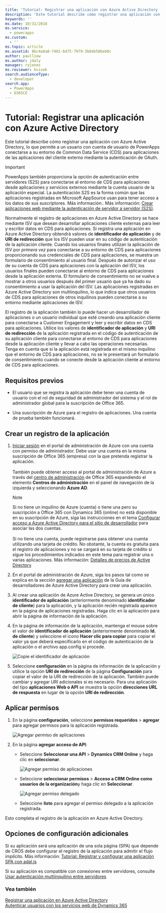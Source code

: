 ```yaml
---
title: 'Tutorial: Registrar una aplicación con Azure Active Directory (Common Data Service para aplicaciones) | Microsoft Docs'
description: 'Este tutorial describe cómo registrar una aplicación con Azure Active Directory de modo que puede conectarse al entorno de Common Data Service para aplicaciones, autenticarse mediante OAuth y obtener acceso a los servicios web.'
keywords: ''
ms.date: 10/31/2018
ms.service:
  - powerapps
ms.custom:
  - ''
ms.topic: article
ms.assetid: 86c4a8a8-7401-6d75-7979-3b04b506eb0c
author: paulliew
ms.author: jdaly
manager: ryjones
ms.reviewer: kvivek
search.audienceType:
  - developer
search.app:
  - PowerApps
  - D365CE
---
```


# <a name="walkthrough-register-an-app-with-azure-active-directory"></a>Tutorial: Registrar una aplicación con Azure Active Directory

Este tutorial describe cómo registrar una aplicación con Azure Active Directory, lo que permite a un usuario con cuenta de usuario de PowerApps conectarse a su entorno de Common Data Service (CDS) para aplicaciones de las aplicaciones del cliente externo mediante la autenticación de OAuth.

> [!IMPORTANT]
> PowerApps también proporciona la opción de autenticación entre servidores (S2S) para conectarse al entorno de CDS para aplicaciones desde aplicaciones y servicios externos mediante la cuenta usuario de la aplicación especial. La autenticación S2S es la forma común que las aplicaciones registradas en Microsoft AppSource usan para tener acceso a los datos de sus suscriptores. Más información:. Más información: [Crear aplicaciones web mediante la autenticación de servidor a servidor (S2S)](build-web-applications-server-server-s2s-authentication.md).


Normalmente el registro de aplicaciones en Azure Active Directory se hace mediante ISV que desean desarrollar aplicaciones cliente externas para leer y escribir datos en CDS para aplicaciones. Si registra una aplicación en Azure Active Directory obtendrá valores de **identificador de aplicación** y de **URI de redirección** que los ISV pueden usar en su código de autenticación de la aplicación cliente. Cuando los usuarios finales utilizan la aplicación de ISV por *primera vez* para conectarse a su entorno de CDS para aplicaciones proporcionando sus credenciales de CDS para aplicaciones, se muestra un formulario de consentimiento al usuario final. Después de autorizar el uso de su cuenta de CDS para aplicaciones con la aplicación del ISV, los usuarios finales pueden conectarse al entorno de CDS para aplicaciones desde la aplicación externa. El formulario de consentimiento no se vuelve a mostrar a otros usuarios después del primer usuario que ya ha dado su consentimiento a usar la aplicación del ISV. Las aplicaciones registradas en Azure Active Directory son multiinquilino, lo que indica que otros usuarios de CDS para aplicaciones de otros inquilinos pueden conectarse a su entorno mediante aplicaciones de ISV. 

El registro de la aplicación también lo puede hacer un desarrollador de aplicaciones o un usuario individual que esté creando una aplicación cliente para conectarse a Customer Engagement y leer y escribir datos en CDS para aplicaciones. Utilice los valores de **identificador de aplicación** y **URI de redirección** de la aplicación registrada en el código de autenticación de su aplicación cliente para conectarse al entorno de CDS para aplicaciones desde la aplicación cliente y llevar a cabo las operaciones necesarias. Tenga en cuenta que si la aplicación está registrada en el mismo inquilino que el entorno de CDS para aplicaciones, no se le presentará un formulario de consentimiento cuando se conecte desde la aplicación cliente al entorno de CDS para aplicaciones.

## <a name="prerequisites"></a>Requisitos previos  
-   El usuario que se registra la aplicación debe tener una cuenta de usuario con el rol de seguridad de administrador del sistema y el rol de administrador global para la suscripción de Office 365.  
  
-   Una suscripción de Azure para el registro de aplicaciones. Una cuenta de prueba también funcionará.  
  
    

## <a name="create-an-application-registration"></a>Crear un registro de la aplicación 
  
1.  [Iniciar sesión](http://manage.windowsazure.com) en el portal de administración de Azure con una cuenta con permiso de administrador. Debe usar una cuenta en la misma suscripción de Office 365 (empresa) con la que pretenda registrar la aplicación.<br><br> También puede obtener acceso al portal de administración de Azure a través del [centro de administración](https://portal.office.com/adminportal) de Office 365 expandiendo el elemento **Centros de administración** en el panel de navegación de la izquierda y seleccionando **Azure AD**.  
  
    > [!NOTE]
    > Si no tiene un inquilino de Azure (cuenta) o tiene una pero su suscripción a Office 365 con Dynamics 365 (online) no está disponible en su suscripción de Azure, siga las instrucciones en el tema [Configurar acceso a Azure Active Directory para el sitio de desarrollador](https://docs.microsoft.com/en-us/office/developer-program/office-365-developer-program) para asociar las dos cuentas.<br><br> Si no tiene una cuenta, puede registrarse para obtener una cuenta utilizando una tarjeta de crédito. No obstante, la cuenta es gratuita para el registro de aplicaciones y no se cargará en su tarjeta de crédito si sigue los procedimientos indicados en este tema para registrar una o varias aplicaciones. Más información: [Detalles de precios de Active Directory](http://azure.microsoft.com/pricing/details/active-directory/)  
  
1. En el portal de administración de Azure, siga los pasos tal como se explica en la sección [agregar una aplicación](https://docs.microsoft.com/en-us/azure/active-directory/develop/active-directory-integrating-applications#adding-an-application) de la Guía de desarrolladores de Azure Active Directory para crear una aplicación. 
  
1. Al crear una aplicación de Azure Active Directory, se genera un único **identificador de aplicación** (anteriormente denominado **identificador de cliente**) para la aplicación, y la aplicación recién registrada aparece en la página de aplicaciones registradas. Haga clic en la aplicación para abrir la página de información de la aplicación.

1. En la página de información de la aplicación, mantenga el mouse sobre el valor de **identificador de aplicación** (anteriormente denominado **Id. de cliente**) y seleccione el icono **Hacer clic para copiar** para copiar el valor ya que deberá especificarlo en el código de autenticación de la aplicación o el archivo app.config si procede.

    ![Copie el identificador de aplicación](media/Azure-copy-app-id.png "Copie el identificador de aplicación")
  
1. Seleccione **configuración** en la página de información de la aplicación y utilice la opción **URI de redirección** de la página **Configuración** para copiar el valor de la URI de redirección de la aplicación. También puede cambiar y agregar URI adicionales si es necesario. Para una aplicación del tipo **aplicaciones Web o API** se muestra la opción **direcciones URL de respuesta** en lugar de la opción **URI de redirección**.

## <a name="apply-permissions"></a>Aplicar permisos

1. En la página **configuración**, seleccione **permisos requeridos** > **agregar** para agregar permisos para la aplicación registrada.

    ![Agregar permiso de aplicaciones](media/Azure-add-app-permission.png "agregar permiso de aplicaciones")
  
1. En la página **agregar acceso de API**:
    - Seleccione **Seleccionar una API** > **Dynamics CRM Online** y haga clic en **seleccionar**.

      ![Agregar permiso de aplicaciones](media/Azure-add-api-access.png "agregar permiso de aplicaciones")  
   
    - Seleccione **seleccionar permisos** > **Acceso a CRM Online como usuarios de la organización**y haga clic en **Seleccionar**.
  
      ![Agregar permiso delegado](media/azure-add-permission.PNG "agregar permiso delegado")  

    - Seleccione **listo** para agregar el permiso delegado a la aplicación registrada.

Esto completa el registro de la aplicación en Azure Active Directory.

## <a name="additional-configuration-options"></a>Opciones de configuración adicionales

Si su aplicación será una aplicación de una sola página (SPA) que depende de CROS debe configurar el registro de la aplicación para admitir el flujo implícito. Más información: [Tutorial: Registrar y configurar una aplicación SPA con adal.js](walkthrough-registering-configuring-simplespa-application-adal-js.md)

Si su aplicación es compatible con conexiones entre servidores, consulte [Usar autenticación multiinquilino entre servidores](use-multi-tenant-server-server-authentication.md)

  
### <a name="see-also"></a>Vea también  
 [Registrar una aplicación en Azure Active Directory](https://docs.microsoft.com/azure/active-directory/develop/active-directory-integrating-applications)    
 [Autenticar usuarios con los servicios web de Dynamics 365](authentication.md)